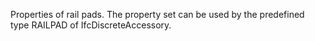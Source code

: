 Properties of rail pads. The property set can be used by the predefined type RAILPAD of IfcDiscreteAccessory.